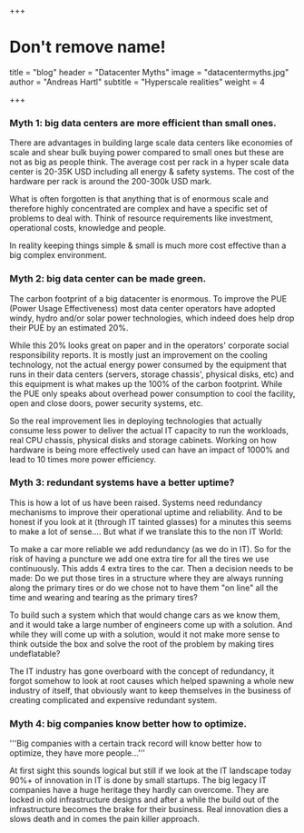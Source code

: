 +++
# Don't remove name!
title = "blog"
header = "Datacenter Myths"
image = "datacentermyths.jpg"
author = "Andreas Hartl"
subtitle = "Hyperscale realities"
weight = 4

+++

### Myth 1: big data centers are more efficient than small ones.

There are advantages in building large scale data centers like economies of scale and shear bulk buying power compared to small ones but these are not as big as people think. The average cost per rack in a hyper scale data center is 20-35K USD including all energy &amp; safety systems. The cost of the hardware per rack is around the 200-300k USD mark.

What is often forgotten is that anything that is of enormous scale and therefore highly concentrated are complex and have a specific set of problems to deal with. Think of resource requirements like investment, operational costs, knowledge and people.

In reality keeping things simple &amp; small is much more cost effective than a big complex environment.

### Myth 2: big data center can be made green.

The carbon footprint of a big datacenter is enormous. To improve the PUE (Power Usage Effectiveness) most data center operators have adopted windy, hydro and/or solar power technologies, which indeed does help drop their PUE by an estimated 20%.

While this 20% looks great on paper and in the operators' corporate social responsibility reports. It is mostly just an improvement on the cooling technology, not the actual energy power consumed by the equipment that runs in their data centers (servers, storage chassis', physical disks, etc) and this equipment is what makes up the 100% of the carbon footprint. While the PUE only speaks about overhead power consumption to cool the facility, open and close doors, power security systems, etc.

So the real improvement lies in deploying technologies that actually consume less power to deliver the actual IT capacity to run the workloads, real CPU chassis, physical disks and storage cabinets. Working on how hardware is being more effectively used can have an impact of 1000% and lead to 10 times more power efficiency.

### Myth 3: redundant systems have a better uptime?

This is how a lot of us have been raised. Systems need redundancy mechanisms to improve their operational uptime and reliability. And to be honest if you look at it (through IT tainted glasses) for a minutes this seems to make a lot of sense…. But what if we translate this to the non IT World:

To make a car more reliable we add redundancy (as we do in IT). So for the risk of having a puncture we add one extra tire for all the tires we use continuously. This adds 4 extra tires to the car. Then a decision needs to be made: Do we put those tires in a structure where they are always running along the primary tires or do we chose not to have them "on line" all the time and wearing and tearing as the primary tires?

To build such a system which that would change cars as we know them, and it would take a large number of engineers come up with a solution. And while they will come up with a solution, would it not make more sense to think outside the box and solve the root of the problem by making tires undeflatable?

The IT industry has gone overboard  with the concept of redundancy, it forgot somehow to look  at root causes which helped spawning a whole new industry of itself, that obviously want to keep themselves in the business of creating complicated and expensive redundant system.

### Myth 4: big companies know better how to optimize.

'''Big companies with a certain track record will know better how to optimize, they have more people…'''

At first sight this sounds logical but still if we look at the IT landscape today 90%+ of innovation in IT is done by small startups. The big legacy IT companies have a huge heritage they hardly can overcome. They are locked in old infrastructure designs and after a while the build out of the infrastructure becomes the brake for their business. Real innovation dies a slows death and in comes the pain killer approach.
